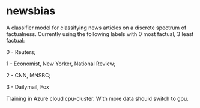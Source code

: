 # newsbias
A classifier model for classifying news articles on a discrete spectrum of factualness. Currently using the following labels with 0 most factual, 3 least factual:

0 - Reuters;

1 - Economist, New Yorker, National Review;

2 - CNN, MNSBC;

3 - Dailymail, Fox

Training in Azure cloud cpu-cluster. With more data should switch to gpu.
